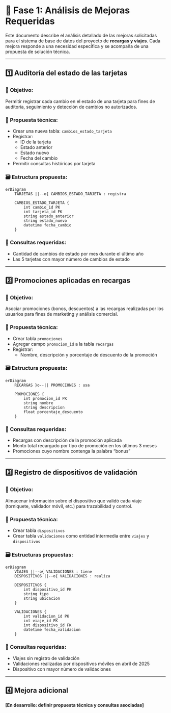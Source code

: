 # 🧩 Fase 1: Análisis de Mejoras Requeridas

Este documento describe el análisis detallado de las mejoras solicitadas para el sistema de base de datos del proyecto de **recargas y viajes**. Cada mejora responde a una necesidad específica y se acompaña de una propuesta de solución técnica.

---

## 1️⃣ Auditoría del estado de las tarjetas

### 🎯 Objetivo:
Permitir registrar cada cambio en el estado de una tarjeta para fines de auditoría, seguimiento y detección de cambios no autorizados.

### 🧱 Propuesta técnica:
- Crear una nueva tabla: `cambios_estado_tarjeta`
- Registrar:
  - ID de la tarjeta
  - Estado anterior
  - Estado nuevo
  - Fecha del cambio
- Permitir consultas históricas por tarjeta

### 🗃️ Estructura propuesta:
```mermaid
erDiagram
    TARJETAS ||--o{ CAMBIOS_ESTADO_TARJETA : registra

    CAMBIOS_ESTADO_TARJETA {
        int cambio_id PK
        int tarjeta_id FK
        string estado_anterior
        string estado_nuevo
        datetime fecha_cambio
    }

```

### 🔎 Consultas requeridas:
- Cantidad de cambios de estado por mes durante el último año
- Las 5 tarjetas con mayor número de cambios de estado

---

## 2️⃣ Promociones aplicadas en recargas

### 🎯 Objetivo:
Asociar promociones (bonos, descuentos) a las recargas realizadas por los usuarios para fines de marketing y análisis comercial.

### 🧱 Propuesta técnica:
- Crear tabla `promociones`
- Agregar campo `promocion_id` a la tabla `recargas`
- Registrar:
  - Nombre, descripción y porcentaje de descuento de la promoción

### 🗃️ Estructura propuesta:
```mermaid
erDiagram
    RECARGAS }o--|| PROMOCIONES : usa

    PROMOCIONES {
        int promocion_id PK
        string nombre
        string descripcion
        float porcentaje_descuento
    }

```

### 🔎 Consultas requeridas:
- Recargas con descripción de la promoción aplicada
- Monto total recargado por tipo de promoción en los últimos 3 meses
- Promociones cuyo nombre contenga la palabra “bonus”

---

## 3️⃣ Registro de dispositivos de validación

### 🎯 Objetivo:
Almacenar información sobre el dispositivo que validó cada viaje (torniquete, validador móvil, etc.) para trazabilidad y control.

### 🧱 Propuesta técnica:
- Crear tabla `dispositivos`
- Crear tabla `validaciones` como entidad intermedia entre `viajes` y `dispositivos`

### 🗃️ Estructuras propuestas:
```mermaid
erDiagram
    VIAJES ||--o{ VALIDACIONES : tiene
    DISPOSITIVOS ||--o{ VALIDACIONES : realiza

    DISPOSITIVOS {
        int dispositivo_id PK
        string tipo
        string ubicacion
    }

    VALIDACIONES {
        int validacion_id PK
        int viaje_id FK
        int dispositivo_id FK
        datetime fecha_validacion
    }

```

### 🔎 Consultas requeridas:
- Viajes sin registro de validación
- Validaciones realizadas por dispositivos móviles en abril de 2025
- Dispositivo con mayor número de validaciones

---

## 4️⃣ Mejora adicional

**[En desarrollo: definir propuesta técnica y consultas asociadas]**